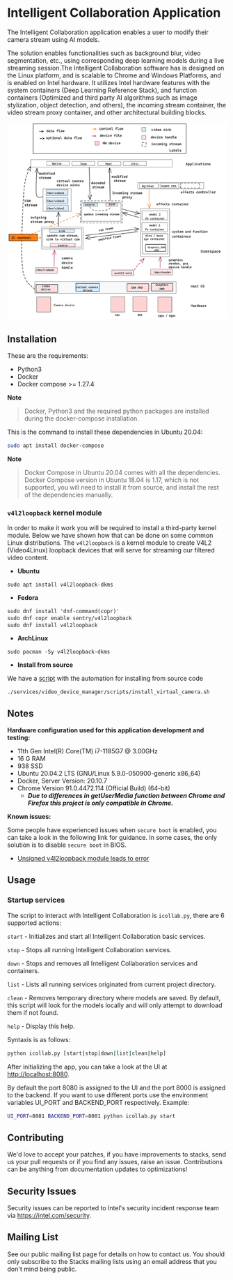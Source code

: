 # Intelligent Collaboration Application

The Intelligent Collaboration application enables a user to modify their camera stream using AI models. 

The solution  enables 
functionalities such as background blur, video segmentation, etc., using corresponding deep learning models during a live streaming session.The 
Intelligent Collaboration software has is designed on the Linux platform, and is scalable to Chrome and Windows Platforms, and is 
enabled on Intel hardware. It utilizes Intel hardware features with the system containers (Deep Learning Reference Stack), and function 
containers (Optimized and third party AI algorithms such as image stylization, object detection, and others), the incoming stream 
container, the video stream proxy container, and other architectural building blocks.

<img src="./icollab_arch.png" alt="intelligent collab architecture diagram" width="700"/>

## Installation

These are the requirements:

- Python3
- Docker
- Docker compose >= 1.27.4

**Note**

> Docker, Python3 and the required python packages are installed during the docker-compose installation.

This is the command to install these dependencies in Ubuntu 20.04:

```bash
sudo apt install docker-compose
```

**Note**

> Docker Compose in Ubuntu 20.04 comes with all the dependencies.
Docker Compose version in Ubuntu 18.04 is 1.17, which is not supported, you will need to install it from source, and install the rest of the dependencies manually.


### `v4l2loopback` kernel module

In order to make it work you will be required to install a third-party
kernel module. Below we have shown how that can be done on some common Linux distributions. The `v4l2loopback` is a kernel module to create V4L2 (Video4Linux) loopback devices that will serve for streaming our filtered video content.

- **Ubuntu**
```
sudo apt install v4l2loopback-dkms
```

- **Fedora**
```
sudo dnf install 'dnf-command(copr)'
sudo dnf copr enable sentry/v4l2loopback
sudo dnf install v4l2loopback
```

- **ArchLinux**
```
sudo pacman -Sy v4l2loopback-dkms
```

- **Install from source**

We have a [script](./services/video_device_manager/scripts/install_virtual_camera.sh)
with the automation for installing from source code
```
./services/video_device_manager/scripts/install_virtual_camera.sh
```

## Notes

**Hardware configuration used for this application development and testing:**

- 11th Gen Intel(R) Core(TM) i7-1185G7 @ 3.00GHz
- 16 G RAM
- 938 SSD
- Ubuntu 20.04.2 LTS (GNU/Linux 5.9.0-050900-generic x86_64)
- Docker, Server Version: 20.10.7
- Chrome Version 91.0.4472.114 (Official Build) (64-bit)
  - ***Due to differences in getUserMedia function between Chrome and Firefox this project is only compatible in Chrome.***

**Known issues:**

Some people have experienced issues when `secure boot` is enabled, you
can take a look in the following link for guidance. In some cases, the
only solution is to disable `secure boot` in BIOS.

- [Unsigned v4l2loopback module leads to error](https://github.com/umlaeute/v4l2loopback/issues/306)


## Usage

### Startup services

The script to interact with Intelligent Collaboration is `icollab.py`, there are 6 supported actions:

`start` - Initializes and start all Intelligent Collaboration basic services.

`stop` - Stops all running Intelligent Collaboration services.

`down` - Stops and removes all Intelligent Collaboration services and
containers.

`list` - Lists all running services originated from current project directory.

`clean` - Removes temporary directory where models are saved.
          By default, this script will look for the models locally and will
          only attempt to download them if not found.

`help` - Display this help.

Syntaxis is as follows:

```bash
python icollab.py [start|stop|down|list|clean|help]
```

After initializing the app, you can take a look at the UI at <http://localhost:8080>.

By default the port 8080 is assigned to the UI and the port 8000 is assigned to the backend.
If you want to use different ports use the environment variables UI_PORT and BACKEND_PORT respectively.
Example:

```bash
UI_PORT=8081 BACKEND_PORT=8001 python icollab.py start
```

## Contributing

We'd love to accept your patches, if you have improvements to stacks,
 send us your pull requests or if you find any issues, raise an issue. 
Contributions can be anything from documentation updates to 
optimizations!


## Security Issues

Security issues can be reported to Intel's security incident response team via
https://intel.com/security.


## Mailing List

See our public mailing list page for details on how to contact us. You should only subscribe to the
Stacks mailing lists using an email address that you don't mind being  public.

